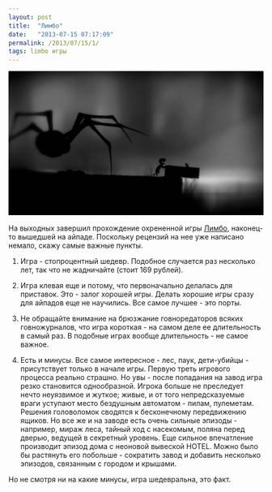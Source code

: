 ```yaml
---
layout: post
title:  "Лимбо"
date:   "2013-07-15 07:17:09"
permalink: /2013/07/15/1/
tags: limbo игры
---
```


![limbo](/assets/static/limbo.jpg)

На выходных завершил прохождение охрененной игры
[Лимбо](http://ru.wikipedia.org/wiki/Limbo_(%D0%B8%D0%B3%D1%80%D0%B0)),
наконец-то вышедшей на айпаде.  Поскольку рецензий на нее уже написано
немало, скажу самые важные пункты.

1. Игра - стопроцентный шедевр. Подобное случается раз несколько лет,
так что не жадничайте (стоит 169 рублей).

2. Игра клевая еще и потому, что первоначально делалась для
приставок. Это - залог хорошей игры. Делать хорошие игры сразу для
айпадов еще не научились. Все самое лучшее - это порты.

3. Не обращайте внимание на брюзжание говноредаторов всяких
говножурналов, что игра короткая - на самом деле ее длительность в
самый раз. В подобные играх вообще длительность - не самое важное.

4. Есть и минусы. Все самое интересное - лес, паук, дети-убийцы -
присутствует только в начале игры. Первую треть игрового процесса
реально страшно. Но увы - после попадания на завод игра резко
становится однообразной. Игрока больше не преследует нечто неуязвимое
и жуткое; живые, и от того непредсказуемые враги уступают место
бездушным автоматом - пилам, пулеметам. Решения головоломок сводятся к
бесконечному передвижению ящиков. Но все же и на заводе есть очень
сильные эпизоды - например, мираж леса, тайный ход с насекомым, поляна
перед дверью, ведущей в секретный уровень. Еще сильное впечатление
производит эпизод дома с неоновой вывеской HOTEL. Можно было бы
растянуть его побольше - сократить завод и добавить несколько
эпизодов, связанным с городом и крышами.

Но не смотря ни на какие минусы, игра шедевральна, это факт.
